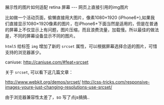 
展示性的图片如何适配 retina 屏幕 --- 网页上直接引用的img图片

比如做一个活动页面，偷懒直接用大图片，像素1080×1920 (iPhone6+),如果我们直接显示1080×1920像素的图片，在iPhone6+下面当然是适用的，但是在普通的屏幕上不仅显示上有问题，图片压缩，而且浪费流量，加载慢。所以最佳的做法是，不同的屏幕设备显示不同的图片。

`html5` 给标签 `img` 增加了新的 `srcset` 属性，可以根据屏幕选择合适的图片，可惜支持的浏览器甚少。

caniuse: http://caniuse.com/#feat=srcset

关于 `srcset`, 可以看下这几篇文章：

http://www.webkit.org/demos/srcset/
http://css-tricks.com/responsive-images-youre-just-changing-resolutions-use-srcset/

由于浏览器兼容性太差了，so 写了点js搞搞..
